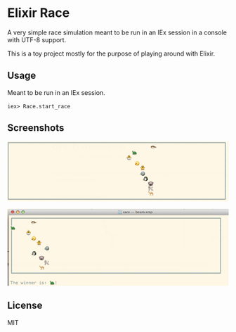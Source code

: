 Elixir Race
===========

A very simple race simulation meant to be run in an IEx session in a console with UTF-8 support.

This is a toy project mostly for the purpose of playing around with Elixir.


## Usage

Meant to be run in an IEx session.

```
iex> Race.start_race
```

## Screenshots

![Screenshot 1](screenshots/screenshot01.png)

![Screenshot 2](screenshots/screenshot02.png)

## License
MIT
